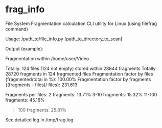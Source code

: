# frag_info
File System Fragmentation calculation CLI utility for Linux (using filefrag command) 


Usage: /path_to/file_info.py [path_to_directory_to_scan]

Output (example):

Fragmentation within /home/user/Video

Totally: 124 files (124 not empty) stored within 28844 fragments
Totally 28720 fragments in 124 fragmented files
Fragmentation factor by files {fragmented/total in %}: 100.00%
Fragmentation factor by fragments {(fragments - files)/ files}: 231.613

Fragments per files:
   2   fragments: 13.71%
 3-10  fragments: 15.32%
11-100 fragments: 45.16%
 > 100 fragments: 25.81%

See detailed log in /tmp/frag.log

